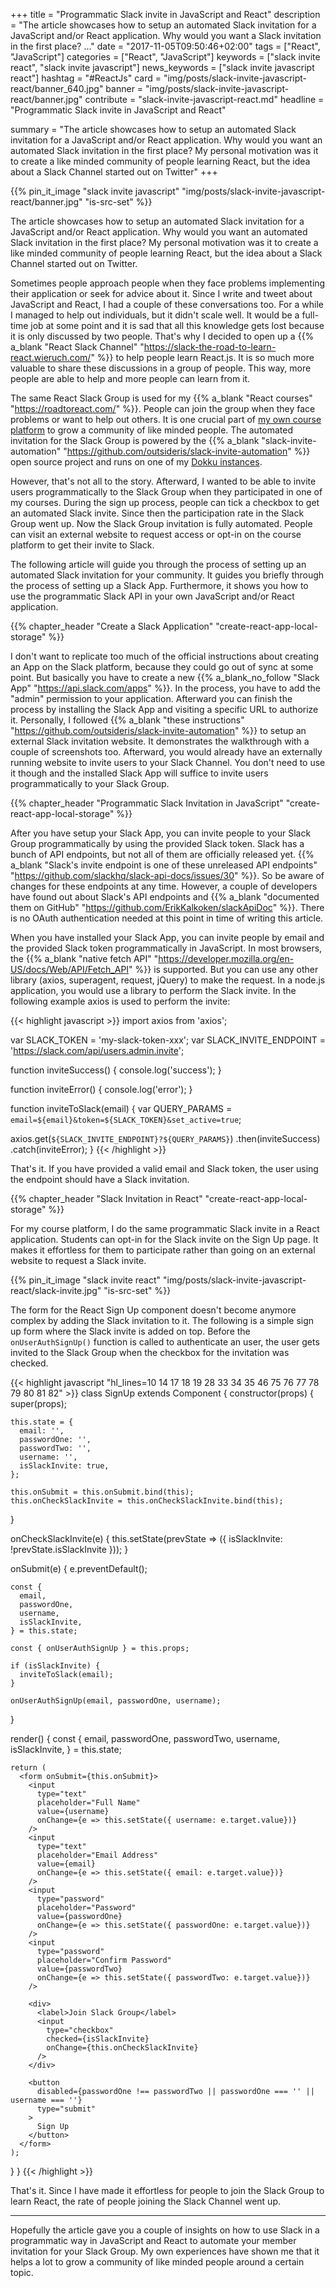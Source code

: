 +++
title = "Programmatic Slack invite in JavaScript and React"
description = "The article showcases how to setup an automated Slack invitation for a JavaScript and/or React application. Why would you want a Slack invitation in the first place? ..."
date = "2017-11-05T09:50:46+02:00"
tags = ["React", "JavaScript"]
categories = ["React", "JavaScript"]
keywords = ["slack invite react", "slack invite javascript"]
news_keywords = ["slack invite javascript react"]
hashtag = "#ReactJs"
card = "img/posts/slack-invite-javascript-react/banner_640.jpg"
banner = "img/posts/slack-invite-javascript-react/banner.jpg"
contribute = "slack-invite-javascript-react.md"
headline = "Programmatic Slack invite in JavaScript and React"

summary = "The article showcases how to setup an automated Slack invitation for a JavaScript and/or React application. Why would you want an automated Slack invitation in the first place? My personal motivation was it to create a like minded community of people learning React, but the idea about a Slack Channel started out on Twitter"
+++

{{% pin_it_image "slack invite javascript" "img/posts/slack-invite-javascript-react/banner.jpg" "is-src-set" %}}

The article showcases how to setup an automated Slack invitation for a JavaScript and/or React application. Why would you want an automated Slack invitation in the first place? My personal motivation was it to create a like minded community of people learning React, but the idea about a Slack Channel started out on Twitter.

Sometimes people approach people when they face problems implementing their application or seek for advice about it. Since I write and tweet about JavaScript and React, I had a couple of these conversations too. For a while I managed to help out individuals, but it didn't scale well. It would be a full-time job at some point and it is sad that all this knowledge gets lost because it is only discussed by two people. That's why I decided to open up a {{% a_blank "React Slack Channel" "https://slack-the-road-to-learn-react.wieruch.com/" %}} to help people learn React.js. It is so much more valuable to share these discussions in a group of people. This way, more people are able to help and more people can learn from it.

The same React Slack Group is used for my {{% a_blank "React courses" "https://roadtoreact.com/" %}}. People can join the group when they face problems or want to help out others. It is one crucial part of [my own course platform](https://www.robinwieruch.de/how-to-build-your-own-course-platform/) to grow a community of like minded people. The automated invitation for the Slack Group is powered by the {{% a_blank "slack-invite-automation" "https://github.com/outsideris/slack-invite-automation" %}} open source project and runs on one of my [Dokku instances](https://www.robinwieruch.de/deploy-applications-digital-ocean/).

However, that's not all to the story. Afterward, I wanted to be able to invite users programmatically to the Slack Group when they participated in one of my courses. During the sign up process, people can tick a checkbox to get an automated Slack invite. Since then the participation rate in the Slack Group went up. Now the Slack Group invitation is fully automated. People can visit an external website to request access or opt-in on the course platform to get their invite to Slack.

The following article will guide you through the process of setting up an automated Slack invitation for your community. It guides you briefly through the process of setting up a Slack App. Furthermore, it shows you how to use the programmatic Slack API in your own JavaScript and/or React application.

{{% chapter_header "Create a Slack Application" "create-react-app-local-storage" %}}

I don't want to replicate too much of the official instructions about creating an App on the Slack platform, because they could go out of sync at some point. But basically you have to create a new {{% a_blank_no_follow "Slack App" "https://api.slack.com/apps" %}}. In the process, you have to add the "admin" permission to your application. Afterward you can finish the process by installing the Slack App and visiting a specific URL to authorize it. Personally, I followed {{% a_blank "these instructions" "https://github.com/outsideris/slack-invite-automation" %}} to setup an external Slack invitation website. It demonstrates the walkthrough with a couple of screenshots too. Afterward, you would already have an externally running website to invite users to your Slack Channel. You don't need to use it though and the installed Slack App will suffice to invite users programmatically to your Slack Group.

{{% chapter_header "Programmatic Slack Invitation in JavaScript" "create-react-app-local-storage" %}}

After you have setup your Slack App, you can invite people to your Slack Group programmatically by using the provided Slack token. Slack has a bunch of API endpoints, but not all of them are officially released yet. {{% a_blank "Slack's invite endpoint is one of these unreleased API endpoints" "https://github.com/slackhq/slack-api-docs/issues/30" %}}. So be aware of changes for these endpoints at any time. However, a couple of developers have found out about Slack's API endpoints and {{% a_blank "documented them on GitHub" "https://github.com/ErikKalkoken/slackApiDoc" %}}. There is no OAuth authentication needed at this point in time of writing this article.

When you have installed your Slack App, you can invite people by email and the provided Slack token programmatically in JavaScript. In most browsers, the {{% a_blank "native fetch API" "https://developer.mozilla.org/en-US/docs/Web/API/Fetch_API" %}} is supported. But you can use any other library (axios, superagent, request, jQuery) to make the request. In a node.js application, you would use a library to perform the Slack invite. In the following example axios is used to perform the invite:

{{< highlight javascript >}}
import axios from 'axios';

var SLACK_TOKEN = 'my-slack-token-xxx';
var SLACK_INVITE_ENDPOINT = 'https://slack.com/api/users.admin.invite';

function inviteSuccess() {
  console.log('success');
}

function inviteError() {
  console.log('error');
}

function inviteToSlack(email) {
  var QUERY_PARAMS = `email=${email}&token=${SLACK_TOKEN}&set_active=true`;

  axios.get(`${SLACK_INVITE_ENDPOINT}?${QUERY_PARAMS}`)
    .then(inviteSuccess)
    .catch(inviteError);
}
{{< /highlight >}}

That's it. If you have provided a valid email and Slack token, the user using the endpoint should have a Slack invitation.

{{% chapter_header "Slack Invitation in React" "create-react-app-local-storage" %}}

For my course platform, I do the same programmatic Slack invite in a React application. Students can opt-in for the Slack invite on the Sign Up page. It makes it effortless for them to participate rather than going on an external website to request a Slack invite.

{{% pin_it_image "slack invite react" "img/posts/slack-invite-javascript-react/slack-invite.jpg" "is-src-set" %}}

The form for the React Sign Up component doesn't become anymore complex by adding the Slack invitation to it. The following is a simple sign up form where the Slack invite is added on top. Before the `onUserAuthSignUp()` function is called to authenticate an user, the user gets invited to the Slack Group when the checkbox for the invitation was checked.

{{< highlight javascript "hl_lines=10 14 17 18 19 28 33 34 35 46 75 76 77 78 79 80 81 82" >}}
class SignUp extends Component {
  constructor(props) {
    super(props);

    this.state = {
      email: '',
      passwordOne: '',
      passwordTwo: '',
      username: '',
      isSlackInvite: true,
    };

    this.onSubmit = this.onSubmit.bind(this);
    this.onCheckSlackInvite = this.onCheckSlackInvite.bind(this);
  }

  onCheckSlackInvite(e) {
    this.setState(prevState => ({ isSlackInvite: !prevState.isSlackInvite }));
  }

  onSubmit(e) {
    e.preventDefault();

    const {
      email,
      passwordOne,
      username,
      isSlackInvite,
    } = this.state;

    const { onUserAuthSignUp } = this.props;

    if (isSlackInvite) {
      inviteToSlack(email);
    }

    onUserAuthSignUp(email, passwordOne, username);
  }

  render() {
    const {
      email,
      passwordOne,
      passwordTwo,
      username,
      isSlackInvite,
    } = this.state;

    return (
      <form onSubmit={this.onSubmit}>
        <input
          type="text"
          placeholder="Full Name"
          value={username}
          onChange={e => this.setState({ username: e.target.value})}
        />
        <input
          type="text"
          placeholder="Email Address"
          value={email}
          onChange={e => this.setState({ email: e.target.value})}
        />
        <input
          type="password"
          placeholder="Password"
          value={passwordOne}
          onChange={e => this.setState({ passwordOne: e.target.value})}
        />
        <input
          type="password"
          placeholder="Confirm Password"
          value={passwordTwo}
          onChange={e => this.setState({ passwordTwo: e.target.value})}
        />

        <div>
          <label>Join Slack Group</label>
          <input
            type="checkbox"
            checked={isSlackInvite}
            onChange={this.onCheckSlackInvite}
          />
        </div>

        <button
          disabled={passwordOne !== passwordTwo || passwordOne === '' || username === ''}
          type="submit"
        >
          Sign Up
        </button>
      </form>
    );
  }
}
{{< /highlight >}}

That's it. Since I have made it effortless for people to join the Slack Group to learn React, the rate of people joining the Slack Channel went up.

<hr class="section-divider">

Hopefully the article gave you a couple of insights on how to use Slack in a programmatic way in JavaScript and React to automate your member invitation for your Slack Group. My own experiences have shown me that it helps a lot to grow a community of like minded people around a certain topic.